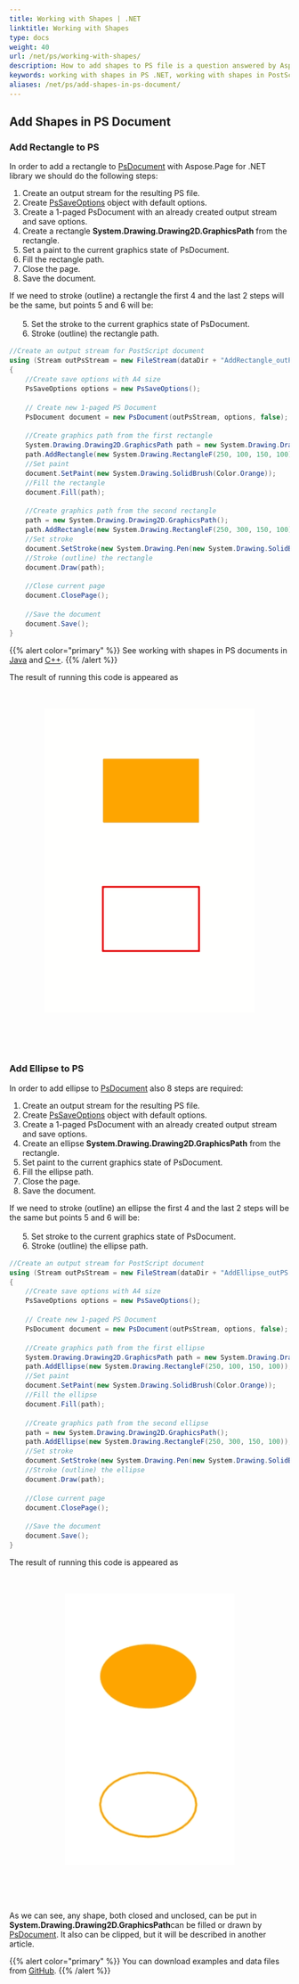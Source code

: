 ```yaml
---
title: Working with Shapes | .NET
linktitle: Working with Shapes
type: docs
weight: 40
url: /net/ps/working-with-shapes/
description: How to add shapes to PS file is a question answered by Aspose.Page API solution. See how to use the functionality in .NET
keywords: working with shapes in PS .NET, working with shapes in PostScript .NET, working with shapes in EPS .NET
aliases: /net/ps/add-shapes-in-ps-document/
---
```


## **Add Shapes in PS Document**

### **Add Rectangle to PS**

In order to add a rectangle to [PsDocument](https://reference.aspose.com/page/net/aspose.page.eps/psdocument/) with Aspose.Page for .NET library we should do the following steps:
1. Create an output stream for the resulting PS file.
2. Create [PsSaveOptions](https://reference.aspose.com/page/net/aspose.page.eps.device/pssaveoptions/) object with default options.
3. Create a 1-paged PsDocument with an already created output stream and save options.
4. Create a rectangle **System.Drawing.Drawing2D.GraphicsPath** from the rectangle.
5. Set a paint to the current graphics state of PsDocument.
6. Fill the rectangle path.
7. Close the page.
8. Save the document.

If we need to stroke (outline) a rectangle the first 4 and the last 2 steps will be the same, but points 5 and 6 will be:
<br>
<br>
&nbsp;&nbsp;&nbsp;&nbsp;&nbsp; 5. Set the stroke to the current graphics state of PsDocument.
<br>
&nbsp;&nbsp;&nbsp;&nbsp;&nbsp; 6. Stroke (outline) the rectangle path.

```C#
//Create an output stream for PostScript document
using (Stream outPsStream = new FileStream(dataDir + "AddRectangle_outPS.ps", FileMode.Create))
{
    //Create save options with A4 size
    PsSaveOptions options = new PsSaveOptions();

    // Create new 1-paged PS Document
    PsDocument document = new PsDocument(outPsStream, options, false);

    //Create graphics path from the first rectangle
    System.Drawing.Drawing2D.GraphicsPath path = new System.Drawing.Drawing2D.GraphicsPath();
    path.AddRectangle(new System.Drawing.RectangleF(250, 100, 150, 100));
    //Set paint
    document.SetPaint(new System.Drawing.SolidBrush(Color.Orange));
    //Fill the rectangle
    document.Fill(path);

    //Create graphics path from the second rectangle
    path = new System.Drawing.Drawing2D.GraphicsPath();
    path.AddRectangle(new System.Drawing.RectangleF(250, 300, 150, 100));
    //Set stroke
    document.SetStroke(new System.Drawing.Pen(new System.Drawing.SolidBrush(Color.Red), 3));
    //Stroke (outline) the rectangle
    document.Draw(path);

    //Close current page
    document.ClosePage();

    //Save the document
    document.Save();
}
```
{{% alert color="primary" %}}
See working with shapes in PS documents in [Java](/page/java/ps/working-with-shapes/) and [C++](/page/cpp/ps/working-with-shapes/).
{{% /alert %}}

The result of running this code is appeared as
</br></br></br>
<p align="center">
	<img src="AddRectangle.png">
</p>
</br></br></br>

### **Add Ellipse to PS**

In order to add ellipse to [PsDocument](https://reference.aspose.com/page/net/aspose.page.eps/psdocument/) also 8 steps are required:
1. Create an output stream for the resulting PS file.
2. Create [PsSaveOptions](https://reference.aspose.com/page/net/aspose.page.eps.device/pssaveoptions/) object with default options.
3. Create a 1-paged PsDocument with an already created output stream and save options.
4. Create an ellipse **System.Drawing.Drawing2D.GraphicsPath** from the rectangle.
5. Set paint to the current graphics state of PsDocument.
6. Fill the ellipse path.
7. Close the page.
8. Save the document.

If we need to stroke (outline) an ellipse the first 4 and the last 2 steps will be the same but points 5 and 6 will be:
<br>
<br>
&nbsp;&nbsp;&nbsp;&nbsp;&nbsp; 5. Set stroke to the current graphics state of PsDocument.
<br>
&nbsp;&nbsp;&nbsp;&nbsp;&nbsp; 6. Stroke (outline) the ellipse path.
```C#
//Create an output stream for PostScript document
using (Stream outPsStream = new FileStream(dataDir + "AddEllipse_outPS.ps", FileMode.Create))
{
    //Create save options with A4 size
    PsSaveOptions options = new PsSaveOptions();

    // Create new 1-paged PS Document
    PsDocument document = new PsDocument(outPsStream, options, false);

    //Create graphics path from the first ellipse
    System.Drawing.Drawing2D.GraphicsPath path = new System.Drawing.Drawing2D.GraphicsPath();
    path.AddEllipse(new System.Drawing.RectangleF(250, 100, 150, 100));
    //Set paint
    document.SetPaint(new System.Drawing.SolidBrush(Color.Orange));
    //Fill the ellipse
    document.Fill(path);

    //Create graphics path from the second ellipse
    path = new System.Drawing.Drawing2D.GraphicsPath();
    path.AddEllipse(new System.Drawing.RectangleF(250, 300, 150, 100));
    //Set stroke
    document.SetStroke(new System.Drawing.Pen(new System.Drawing.SolidBrush(Color.Red), 3));
    //Stroke (outline) the ellipse
    document.Draw(path);

    //Close current page
    document.ClosePage();

    //Save the document
    document.Save();
}
```
The result of running this code is appeared as
</br></br></br>
<p align="center">
	<img src="AddEllipse.png">
</p>
</br></br></br>

As we can see, any shape, both closed and unclosed, can be put in **System.Drawing.Drawing2D.GraphicsPath**can be filled or drawn by [PsDocument](https://reference.aspose.com/page/net/aspose.page.eps/psdocument/).
It also can be clipped, but it will be described in another article.

{{% alert color="primary" %}}
You can download examples and data files from [GitHub](https://github.com/aspose-page/Aspose.Page-for-.NET). {{% /alert %}} 
